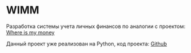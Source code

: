 # WIMM

Разработка системы учета личных финансов по аналогии с проектом: <a href="https://whereismymoney.fun/">Where is my money</a>

Данный проект уже реализован на Python, код проекта: <a href="https://github.com/DamirBashirov/WhereIsMyMoney">Github</a>